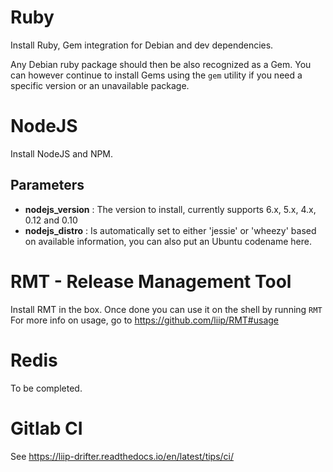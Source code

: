 # Ruby

Install Ruby, Gem integration for Debian and dev dependencies.

Any Debian ruby package should then be also recognized as a Gem. You can however
continue to install Gems using the `gem` utility if you need a specific version
or an unavailable package.

# NodeJS

Install NodeJS and NPM.

## Parameters

* **nodejs_version** : The version to install, currently supports 6.x, 5.x, 4.x, 0.12 and 0.10
* **nodejs_distro** : Is automatically set to either 'jessie' or 'wheezy' based on available information, you can also put an Ubuntu codename here.

# RMT - Release Management Tool

Install RMT in the box. Once done you can use it on the shell by running `RMT`
For more info on usage, go to https://github.com/liip/RMT#usage

# Redis

To be completed.

# Gitlab CI

See https://liip-drifter.readthedocs.io/en/latest/tips/ci/
